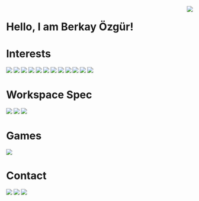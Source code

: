 <img align='right' src="https://github-readme-stats.vercel.app/api?username=brkyzgr&show_icons=true">



# Hello, I am Berkay Özgür! 

# Interests

[![](https://img.shields.io/badge/c%23%20-%23239120.svg?&style=for-the-badge&logo=c-sharp&logoColor=white)](https://docs.microsoft.com/tr-tr/dotnet/csharp/)
[![](https://img.shields.io/badge/python-%233776AB.svg?&style=for-the-badge&logo=python&logoColor=white)](https://www.python.org/)
![](https://img.shields.io/badge/html5%20-%23E34F26.svg?&style=for-the-badge&logo=html5&logoColor=white)
[![](https://img.shields.io/badge/django%20-%23092E20.svg?&style=for-the-badge&logo=django&logoColor=white)](www.djangoproject.com)
[![](https://img.shields.io/badge/MongoDB-%234ea94b.svg?&style=for-the-badge&logo=mongodb&logoColor=white)](www.mongodb.com)
[![](https://img.shields.io/badge/sqlite-%2307405e.svg?&style=for-the-badge&logo=sqlite&logoColor=white)](www.sqlite.org/index.html)
[![](https://img.shields.io/badge/unity%20-%23100000.svg?&style=for-the-badge&logo=unity&logoColor=white)](https://unity.com/)
[![](https://img.shields.io/badge/unreal%20engine%20-%23313131.svg?&style=for-the-badge&logo=unreal%20engine&logoColor=white)](https://www.unrealengine.com/en-US/)
[![](https://img.shields.io/badge/JavaScript-F7DF1E?style=for-the-badge&logo=javascript&logoColor=black)](https://www.javascript.com/)
[![](https://img.shields.io/badge/CSS3-1572B6?style=for-the-badge&logo=css3&logoColor=white)](https://developer.mozilla.org/tr/docs/Web/CSS)
[![](https://img.shields.io/badge/Bootstrap-563D7C?style=for-the-badge&logo=bootstrap&logoColor=white)](https://getbootstrap.com/)
[![](https://img.shields.io/badge/Flask-000000?style=for-the-badge&logo=flask&logoColor=white)](https://flask.palletsprojects.com/en/1.1.x/)

# Workspace Spec 

![](https://img.shields.io/badge/windows-lenovo%20legion%20-%230078D6.svg?&style=for-the-badge&logo=windows&logoColor=white)
![](https://img.shields.io/badge/nvidia-gtx1650-%2376B900.svg?&style=for-the-badge&logo=nvidia&logoColor=white)
![](https://img.shields.io/badge/intel-core%20i7%20-%230071C5.svg?&style=for-the-badge&logo=intel&logoColor=white)

# Games

[![](https://img.shields.io/badge/Steam-%23000000.svg?&style=for-the-badge&logo=steam&logoColor=white)](https://steamcommunity.com/id/barberk)



# Contact

[![](https://img.shields.io/badge/linkedin-%230077B5.svg?&style=for-the-badge&logo=linkedin&logoColor=white9)](https://www.linkedin.com/in/berkay-özgür-0a6027200)
[![](https://img.shields.io/badge/github-%23100000.svg?&style=for-the-badge&logo=github&logoColor=white)](https://github.com/brkyzgr)
[![](https://img.shields.io/badge/instagram-%23E4405F.svg?&style=for-the-badge&logo=instagram&logoColor=white)](https://www.instagram.com/berkay.ozgur/)
